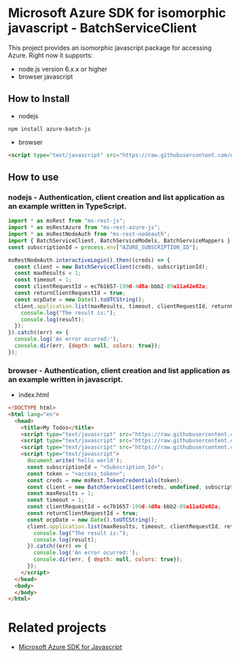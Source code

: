 # Microsoft Azure SDK for isomorphic javascript - BatchServiceClient
This project provides an isomorphic javascript package for accessing Azure. Right now it supports:
- node.js version 6.x.x or higher
- browser javascript

## How to Install

- nodejs
```
npm install azure-batch-js
```
- browser
```html
<script type="text/javascript" src="https://raw.githubusercontent.com/Azure/azure-sdk-for-js/master/lib/services/azure-batch-js/batchServiceClientBundle.js"></script>
```

## How to use

### nodejs - Authentication, client creation and list application as an example written in TypeScript.

```javascript
import * as msRest from "ms-rest-js";
import * as msRestAzure from "ms-rest-azure-js";
import * as msRestNodeAuth from "ms-rest-nodeauth";
import { BatchServiceClient, BatchServiceModels, BatchServiceMappers } from "azure-batch-js";
const subscriptionId = process.env["AZURE_SUBSCRIPTION_ID"];

msRestNodeAuth.interactiveLogin().then((creds) => {
  const client = new BatchServiceClient(creds, subscriptionId);
  const maxResults = 1;
  const timeout = 1;
  const clientRequestId = ec7b1657-199d-4d8a-bbb2-89a11a42e02a;
  const returnClientRequestId = true;
  const ocpDate = new Date().toUTCString();
  client.application.list(maxResults, timeout, clientRequestId, returnClientRequestId, ocpDate).then((result) => {
    console.log("The result is:");
    console.log(result);
  });
}).catch((err) => {
  console.log('An error ocurred:');
  console.dir(err, {depth: null, colors: true});
});
```

### browser - Authentication, client creation and list application as an example written in javascript.

- index.html
```html
<!DOCTYPE html>
<html lang="en">
  <head>
    <title>My Todos</title>
    <script type="text/javascript" src="https://raw.githubusercontent.com/Azure/ms-rest-js/master/msRestBundle.js"></script>
    <script type="text/javascript" src="https://raw.githubusercontent.com/Azure/ms-rest-js/master/msRestAzureBundle.js"></script>
    <script type="text/javascript" src="https://raw.githubusercontent.com/Azure/azure-sdk-for-js/master/lib/services/azure-batch-js/batchServiceClientBundle.js"></script>
    <script type="text/javascript">
      document.write('hello world');
      const subscriptionId = "<Subscription_Id>";
      const token = "<access_token>";
      const creds = new msRest.TokenCredentials(token);
      const client = new BatchServiceClient(creds, undefined, subscriptionId);
      const maxResults = 1;
      const timeout = 1;
      const clientRequestId = ec7b1657-199d-4d8a-bbb2-89a11a42e02a;
      const returnClientRequestId = true;
      const ocpDate = new Date().toUTCString();
      client.application.list(maxResults, timeout, clientRequestId, returnClientRequestId, ocpDate).then((result) => {
        console.log("The result is:");
        console.log(result);
      }).catch((err) => {
        console.log('An error ocurred:');
        console.dir(err, { depth: null, colors: true});
      });
    </script>
  </head>
  <body>
  </body>
</html>
```

# Related projects
 - [Microsoft Azure SDK for Javascript](https://github.com/Azure/azure-sdk-for-js)
